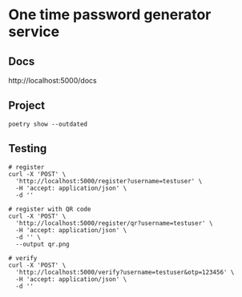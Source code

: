 One time password generator service
==

Docs
--
http://localhost:5000/docs

Project
--
```shell
poetry show --outdated
```

Testing
--
```shell
# register
curl -X 'POST' \
  'http://localhost:5000/register?username=testuser' \
  -H 'accept: application/json' \
  -d ''

# register with QR code
curl -X 'POST' \
  'http://localhost:5000/register/qr?username=testuser' \
  -H 'accept: application/json' \
  -d '' \
  --output qr.png
     
# verify
curl -X 'POST' \
  'http://localhost:5000/verify?username=testuser&otp=123456' \
  -H 'accept: application/json' \
  -d ''
```
